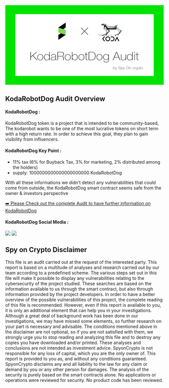 <img src="https://github.com/SpyOnCrypto/KodaRobotDog-Audit/blob/main/header.jpg" alt="KodaRobotDog-Audit GitHub README header image">
  
<h2>KodaRobotDog Audit Overview</h2>

<h4>KodaRobotDog :</h4>

<p>KodaRobotDog token is a project that is intended to be community-based, The kodarobot wants to be one of the most lucrative tokens on short term with a high return rate.
In order to achieve this goal, they plan to gain visibility from influencers.</p>

<h4>KodaRobotDog Key Point :</h4>
<ul>
  
<li> 11% tax (6% for Buyback Tax, 3% for marketing, 2% distributed among the holders) </li>
<li> supply: 1000000000000000000000 KodaRobotDog </li>
</ul>

<p>With all these informations we didn’t detect any vulnerabilities that could come from outside, the KodaRobotDog smart contract seems safe from the owner & investors perspective</p>

<p><a href="https://github.com/SpyOnCrypto/KodaRobotDog-Audit/blob/main/Inu-Audit.pdf">➡️ Please Check out the complete Audit to have further information on KodaRobotDog</a></p>

<h4>KodaRobotDog Social Media :</h4>

<p>
<a href="https://kodarobot.dog/"><img src="https://img.shields.io/badge/Website-%23E4405F.svg?&style=for-the-badge&logoColor=white" height=25></a>
<a href="https://t.me/kodarobotdogtoken"><img src="https://img.shields.io/badge/Telegram-%230077B5.svg?&style=for-the-badge&logo=telegram&logoColor=white" height=25></a> 

<h2>Spy on Crypto Disclaimer</h2>

<p>This file is an audit carried out at the request of the interested party.
This report is based on a multitude of analyses and research carried out by our team according to a predefined scheme.
The various steps set out in this file will make it possible to display any vulnerabilities relating to the cybersecurity of the project studied.
These searches are based on the information available to us through the smart contract, but also through information provided by the project developers.
In order to have a better overview of the possible vulnerabilities of this project, the complete reading of this file is recommended.
However, even if this report is available to you, it is only an additional element that can help you in your investigations.
Although a great deal of background work has been done in our investigations, we may have missed some elements, so further research on your part is necessary and advisable.
The conditions mentioned above in the disclaimer are not optional, so if you are not satisfied with them, we strongly urge you to stop reading and analyzing this file and to destroy any copies you have downloaded and/or printed.
These analyses and conclusions are not intended as investment advice. SpyonCrypto is not responsible for any loss of capital, which you are the only owner of.
This report is provided to you as, and without any conditions guaranteed.
SpyonCrypto disclaims any and all liability to the law for any claim or demand by you or any other person for damages.
The analysis of the security is purely based on the smart contracts alone. No applications or operations were reviewed for security.
No product code has been reviewed.</p>
